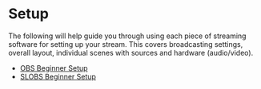 # Setup
The following will help guide you through using each piece of streaming software for setting up your stream. This covers broadcasting settings, overall layout, individual scenes with sources and hardware (audio/video).

- [OBS Beginner Setup]()
- [SLOBS Beginner Setup]()
